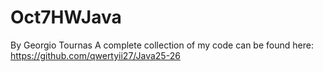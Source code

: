 # Oct7HWJava
By Georgio Tournas
A complete collection of my code can be found here: https://github.com/qwertyii27/Java25-26
